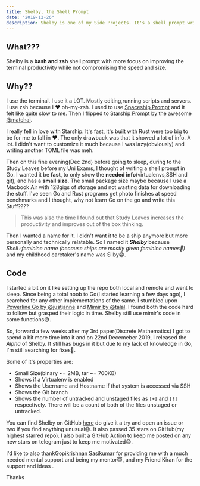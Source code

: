```yaml
---
title: Shelby, the Shell Prompt
date: "2019-12-26"
description: Shelby is one of my Side Projects. It's a shell prompt written in Go for speed and minimalism
---
```


## What???

Shelby is a **bash and zsh** shell prompt with more focus on improving the terminal productivity while not compromising the speed and size. 

## Why??

I use the terminal. I use it a LOT. Mostly editing,running scripts and servers. I use zsh because I ❤️ oh-my-zsh. I used to use [Spaceship Prompt](https://github.com/denysdovhan/spaceship-prompt) and it felt like quite slow to me. Then I flipped to [Starship Prompt](starship.rs) by the awesome [@matchai](https://github.com/matchai). 

I really fell in love with Starship. It's fast, it's built with Rust were too big to be for me to fall in ❤️. The only drawback was that it showed a lot of info. A lot. I didn't want to customize it much because I was lazy(obviously) and writing another TOML file was meh.

Then on this fine evening(Dec 2nd) before going to sleep, during to the Study Leaves before my Uni Exams, I thought of writing a shell prompt in Go. I wanted it be **fast**, to only show the **needed info**(virtualenvs,SSH and git), and has a **small size**. The small package size maybe because I use a Macbook Air with 128gigs of storage and not wasting data for downloading the stuff.
I've seen Go and Rust programs get photo finishes at speed benchmarks and I thought, why not learn Go on the go and write this Stuff???? 


> This was also the time I found out that Study Leaves increases the productivity and improves out of the box thinking.

Then I wanted a name for it. I didn't want it to be a ship anymore but more personally and technically relatable. So I named it **_Shelby_** because *Shell+feminine name (because ships are mostly given feminine names🤪)* and my childhood caretaker's name was Silby😁.

## Code

I started a bit on it like setting up the repo both local and remote and went to sleep. Since being a total noob to Go(I started learning a few days ago), I searched for any other implementations of the same. I stumbled upon [Powerline Go by @justjanne](https://github.com/justjanne/powerline-go) and [Mimir by @talal](https://github.com/talal/mimir). I found both the code hard to follow but grasped their logic in time. Shelby still use mimir's code in some functions😅.


So, forward a few weeks after my 3rd paper(Discrete Mathematics) I got to spend a bit more time into it and on 22nd Decemeber 2019, I released the *Alpha* of Shelby. It still has bugs in it but due to my lack of knowledge in Go, I'm still searching for fixes🙂.

Some of it's properties are:
- Small Size(binary ~= 2MB, tar ~= 700KB)
- Shows if a Virtualenv is enabled
- Shows the Username and Hostname if that system is accessed via SSH
- Shows the Git branch
- Shows the number of untracked and unstaged files as `[+]` and `[!]` respectively. There will be a count of both of the files unstaged or untracked.


You can find Shelby on GitHub [here](https://github.com/athul/shelby) do give it a try and open an issue or two if you find anything unusual😃. It also passed 35 stars on GitHub(my highest starred repo). I also built a GitHub Action to keep me posted on any new stars on telegram just to keep me motivated😊.

I'd like to also thank[Gopikrishnan Sasikumar](https://github.com/GopikrishnanSasikumar) for providing me with a much needed mental support and being my mentor😇, and my Friend Kiran for the support and ideas .


Thanks

